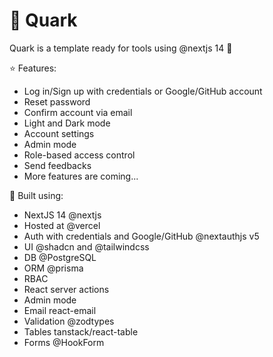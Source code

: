# :milky_way: Quark

Quark is a template ready for tools using @nextjs 14 🚀

:star: Features:

- Log in/Sign up with credentials or Google/GitHub account
- Reset password
- Confirm account via email
- Light and Dark mode
- Account settings
- Admin mode
- Role-based access control
- Send feedbacks
- More features are coming...

:construction_worker: Built using:

- NextJS 14 @nextjs
- Hosted at @vercel
- Auth with credentials and Google/GitHub @nextauthjs v5
- UI @shadcn and @tailwindcss
- DB @PostgreSQL
- ORM @prisma
- RBAC
- React server actions
- Admin mode
- Email react-email
- Validation @zodtypes
- Tables tanstack/react-table
- Forms @HookForm
